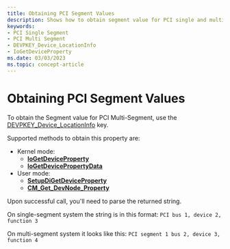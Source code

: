 ```yaml
---
title: Obtaining PCI Segment Values
description: Shows how to obtain segment value for PCI single and multi segment using DEVPKEY_Device_LocationInfo
keywords:
- PCI Single Segment
- PCI Multi Segment
- DEVPKEY_Device_LocationInfo
- IoGetDeviceProperty
ms.date: 03/03/2023
ms.topic: concept-article
---
```


# Obtaining PCI Segment Values

To obtain the Segment value for PCI Multi-Segment, use the [DEVPKEY_Device_LocationInfo](../install/devpkey-device-locationinfo.md) key.

Supported methods to obtain this property are:

* Kernel mode:
    * [**IoGetDeviceProperty**](/windows-hardware/drivers/ddi/wdm/nf-wdm-iogetdeviceproperty)
    * [**IoGetDevicePropertyData**](/windows-hardware/drivers/ddi/wdm/nf-wdm-iogetdevicepropertydata)
* User mode:
    * [**SetupDiGetDeviceProperty**](/windows/win32/api/setupapi/nf-setupapi-setupdigetdevicepropertyw)
    * [**CM_Get_DevNode_Property**](/windows/win32/api/cfgmgr32/nf-cfgmgr32-cm_get_devnode_propertyw)

Upon successful call, you'll need to parse the returned string.

On single-segment system the string is in this format: `PCI bus 1, device 2, function 3`

On multi-segment system it looks like this: `PCI segment 1 bus 2, device 3, function 4`
